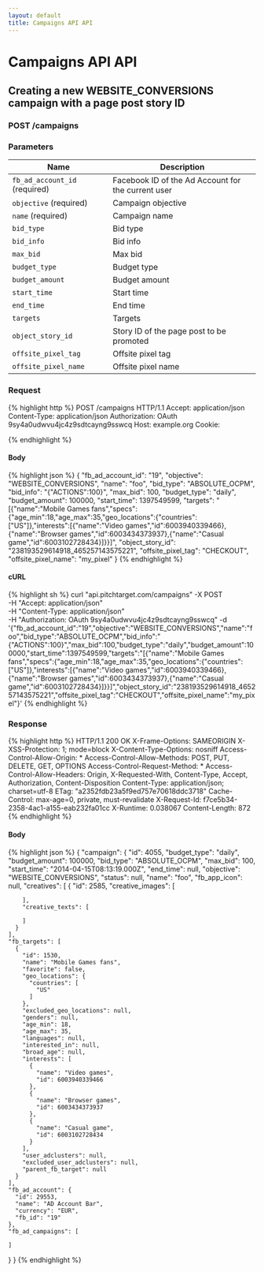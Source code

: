 ```yaml
---
layout: default
title: Campaigns API API
---
```


# Campaigns API API

## Creating a new WEBSITE_CONVERSIONS campaign with a page post story ID

### POST /campaigns


### Parameters

Name | Description |
-----|-------------|
`fb_ad_account_id` (required) | Facebook ID of the Ad Account for the current user |
`objective` (required) | Campaign objective |
`name` (required) | Campaign name |
`bid_type`  | Bid type |
`bid_info`  | Bid info |
`max_bid`  | Max bid |
`budget_type`  | Budget type |
`budget_amount`  | Budget amount |
`start_time`  | Start time |
`end_time`  | End time |
`targets`  | Targets |
`object_story_id`  | Story ID of the page post to be promoted |
`offsite_pixel_tag`  | Offsite pixel tag |
`offsite_pixel_name`  | Offsite pixel name |

### Request

{% highlight http %}
POST /campaigns HTTP/1.1
Accept: application/json
Content-Type: application/json
Authorization: OAuth 9sy4a0udwvu4jc4z9sdtcayng9sswcq
Host: example.org
Cookie: 

{% endhighlight %}

#### Body

{% highlight json %}
{
  "fb_ad_account_id": "19",
  "objective": "WEBSITE_CONVERSIONS",
  "name": "foo",
  "bid_type": "ABSOLUTE_OCPM",
  "bid_info": "{\"ACTIONS\":100}",
  "max_bid": 100,
  "budget_type": "daily",
  "budget_amount": 100000,
  "start_time": 1397549599,
  "targets": "[{\"name\":\"Mobile Games fans\",\"specs\":{\"age_min\":18,\"age_max\":35,\"geo_locations\":{\"countries\":[\"US\"]},\"interests\":[{\"name\":\"Video games\",\"id\":6003940339466},{\"name\":\"Browser games\",\"id\":6003434373937},{\"name\":\"Casual game\",\"id\":6003102728434}]}}]",
  "object_story_id": "238193529614918_465257143575221",
  "offsite_pixel_tag": "CHECKOUT",
  "offsite_pixel_name": "my_pixel"
}
{% endhighlight %}

#### cURL

{% highlight sh %}
curl "api.pitchtarget.com/campaigns" -X POST \
	-H "Accept: application/json" \
	-H "Content-Type: application/json" \
	-H "Authorization: OAuth 9sy4a0udwvu4jc4z9sdtcayng9sswcq" -d '{"fb_ad_account_id":"19","objective":"WEBSITE_CONVERSIONS","name":"foo","bid_type":"ABSOLUTE_OCPM","bid_info":"{\"ACTIONS\":100}","max_bid":100,"budget_type":"daily","budget_amount":100000,"start_time":1397549599,"targets":"[{\"name\":\"Mobile Games fans\",\"specs\":{\"age_min\":18,\"age_max\":35,\"geo_locations\":{\"countries\":[\"US\"]},\"interests\":[{\"name\":\"Video games\",\"id\":6003940339466},{\"name\":\"Browser games\",\"id\":6003434373937},{\"name\":\"Casual game\",\"id\":6003102728434}]}}]","object_story_id":"238193529614918_465257143575221","offsite_pixel_tag":"CHECKOUT","offsite_pixel_name":"my_pixel"}'
{% endhighlight %}

### Response

{% highlight http %}
HTTP/1.1 200 OK
X-Frame-Options: SAMEORIGIN
X-XSS-Protection: 1; mode=block
X-Content-Type-Options: nosniff
Access-Control-Allow-Origin: *
Access-Control-Allow-Methods: POST, PUT, DELETE, GET, OPTIONS
Access-Control-Request-Method: *
Access-Control-Allow-Headers: Origin, X-Requested-With, Content-Type, Accept, Authorization, Content-Disposition
Content-Type: application/json; charset=utf-8
ETag: "a2352fdb23a5f9ed757e70618ddc3718"
Cache-Control: max-age=0, private, must-revalidate
X-Request-Id: f7ce5b34-2358-4ac1-a155-eab232fa01cc
X-Runtime: 0.038067
Content-Length: 872
{% endhighlight %}

#### Body

{% highlight json %}
{
  "campaign": {
    "id": 4055,
    "budget_type": "daily",
    "budget_amount": 100000,
    "bid_type": "ABSOLUTE_OCPM",
    "max_bid": 100,
    "start_time": "2014-04-15T08:13:19.000Z",
    "end_time": null,
    "objective": "WEBSITE_CONVERSIONS",
    "status": null,
    "name": "foo",
    "fb_app_icon": null,
    "creatives": [
      {
        "id": 2585,
        "creative_images": [

        ],
        "creative_texts": [

        ]
      }
    ],
    "fb_targets": [
      {
        "id": 1530,
        "name": "Mobile Games fans",
        "favorite": false,
        "geo_locations": {
          "countries": [
            "US"
          ]
        },
        "excluded_geo_locations": null,
        "genders": null,
        "age_min": 18,
        "age_max": 35,
        "languages": null,
        "interested_in": null,
        "broad_age": null,
        "interests": [
          {
            "name": "Video games",
            "id": 6003940339466
          },
          {
            "name": "Browser games",
            "id": 6003434373937
          },
          {
            "name": "Casual game",
            "id": 6003102728434
          }
        ],
        "user_adclusters": null,
        "excluded_user_adclusters": null,
        "parent_fb_target": null
      }
    ],
    "fb_ad_account": {
      "id": 29553,
      "name": "AD Account Bar",
      "currency": "EUR",
      "fb_id": "19"
    },
    "fb_ad_campaigns": [

    ]
  }
}
{% endhighlight %}

